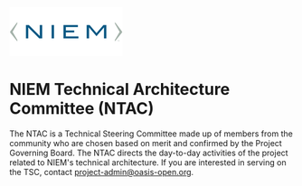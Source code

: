 <img src="/NIEM-icon.png" width="200">

# NIEM Technical Architecture Committee (NTAC) 

The NTAC is a Technical Steering Committee made up of members from the community who are chosen based on merit and confirmed by the Project Governing Board. 
The NTAC directs the day-to-day activities of the project related to NIEM's technical architecture. If you are interested in serving on the TSC, contact project-admin@oasis-open.org.
